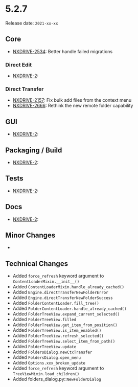 # 5.2.7

Release date: `2021-xx-xx`

## Core

- [NXDRIVE-2534](https://jira.nuxeo.com/browse/NXDRIVE-2534): Better handle failed migrations

### Direct Edit

- [NXDRIVE-2](https://jira.nuxeo.com/browse/NXDRIVE-2):

### Direct Transfer

- [NXDRIVE-2157](https://jira.nuxeo.com/browse/NXDRIVE-2157): Fix bulk add files from the context menu
- [NXDRIVE-2666](https://jira.nuxeo.com/browse/NXDRIVE-2666): Rethink the new remote folder capability

## GUI

- [NXDRIVE-2](https://jira.nuxeo.com/browse/NXDRIVE-2):

## Packaging / Build

- [NXDRIVE-2](https://jira.nuxeo.com/browse/NXDRIVE-2):

## Tests

- [NXDRIVE-2](https://jira.nuxeo.com/browse/NXDRIVE-2):

## Docs

- [NXDRIVE-2](https://jira.nuxeo.com/browse/NXDRIVE-2):

## Minor Changes

-

## Technical Changes

- Added `force_refresh` keyword argument to `ContentLoaderMixin.__init__()`
- Added `ContentLoaderMixin.handle_already_cached()`
- Added `Engine.directTransferNewFolderError`
- Added `Engine.directTransferNewFolderSuccess`
- Added `FolderContentLoader.fill_tree()`
- Added `FolderContentLoader.handle_already_cached()`
- Added `FolderTreeView.expand_current_selected()`
- Added `FolderTreeView.filled`
- Added `FolderTreeView.get_item_from_position()`
- Added `FolderTreeView.is_item_enabled()`
- Added `FolderTreeView.refresh_selected()`
- Added `FolderTreeView.select_item_from_path()`
- Added `FolderTreeView.update`
- Added `FoldersDialog.newCtxTransfer`
- Added `FoldersDialog.open_menu`
- Added `Options.xxx_broken_update`
- Added `force_refresh` keyword argument to `TreeViewMixin.load_children()`
- Added folders_dialog.py::`NewFolderDialog`

